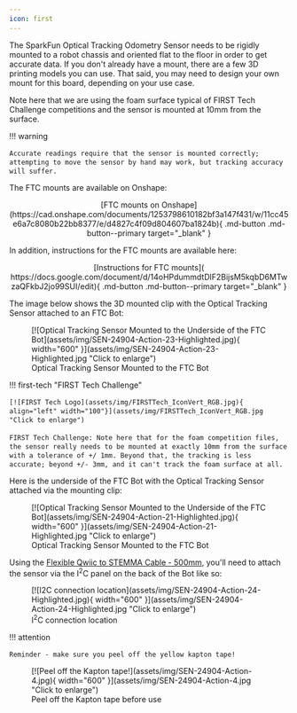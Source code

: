 ```yaml
---
icon: first
---
```


<!--
[![FIRST Tech Logo](assets/img/FIRSTTech_IconVert_RGB.jpg){ align="center" width="200"}](assets/img/FIRSTTech_IconVert_RGB.jpg "Click to enlarge")
-->

The SparkFun Optical Tracking Odometry Sensor needs to be rigidly mounted to a robot chassis and oriented flat to the floor in order to get accurate data. If you don't already have a mount, there are a few 3D printing models you can use. That said, you may need to design your own mount for this board, depending on your use case. 

 Note here that we are using the foam surface typical of FIRST Tech Challenge competitions and the sensor is mounted at 10mm from the surface.
 
!!! warning

	Accurate readings require that the sensor is mounted correctly; attempting to move the sensor by hand may work, but tracking accuracy will suffer.
	
	


The FTC mounts are available on Onshape: 

<center>
	[FTC mounts on Onshape](https://cad.onshape.com/documents/1253798610182bf3a147f431/w/11cc45e6a7c8080b22bb8377/e/d4827c4f09d804607ba1824b){ .md-button .md-button--primary target="_blank" }
</center>

In addition, instructions for the FTC mounts are available here:

<center>
	[Instructions for FTC mounts]( https://docs.google.com/document/d/14oHPdummdtDlF2BijsM5kqbD6MTwzaQFkbJ2jo99SUI/edit){ .md-button .md-button--primary target="_blank" }
</center>



The image below shows the 3D mounted clip with the Optical Tracking Sensor attached to an FTC Bot: 

<figure markdown>
[![Optical Tracking Sensor Mounted to the Underside of the FTC Bot](assets/img/SEN-24904-Action-23-Highlighted.jpg){ width="600" }](assets/img/SEN-24904-Action-23-Highlighted.jpg "Click to enlarge")
<figcaption markdown>Optical Tracking Sensor Mounted to the FTC Bot</figcaption>
</figure>

!!! first-tech "FIRST Tech Challenge"

	[![FIRST Tech Logo](assets/img/FIRSTTech_IconVert_RGB.jpg){ align="left" width="100"}](assets/img/FIRSTTech_IconVert_RGB.jpg "Click to enlarge")

	FIRST Tech Challenge: Note here that for the foam competition files, the sensor really needs to be mounted at exactly 10mm from the surface with a tolerance of +/ 1mm. Beyond that, the tracking is less accurate; beyond +/- 3mm, and it can't track the foam surface at all.


Here is the underside of the FTC Bot with the Optical Tracking Sensor attached via the mounting clip: 

<figure markdown>
[![Optical Tracking Sensor Mounted to the Underside of the FTC Bot](assets/img/SEN-24904-Action-21-Highlighted.jpg){ width="600" }](assets/img/SEN-24904-Action-21-Highlighted.jpg "Click to enlarge")
<figcaption markdown>Optical Tracking Sensor Mounted to the FTC Bot</figcaption>
</figure>


Using the [Flexible Qwiic to STEMMA Cable - 500mm](https://www.sparkfun.com/products/25596), you'll need to attach the sensor via the I<sup>2</sup>C panel on the back of the Bot like so:

<figure markdown>
[![I2C connection location](assets/img/SEN-24904-Action-24-Highlighted.jpg){ width="600" }](assets/img/SEN-24904-Action-24-Highlighted.jpg "Click to enlarge")
<figcaption markdown>I<sup>2</sup>C connection location</figcaption>
</figure>



!!! attention

	Reminder - make sure you peel off the yellow kapton tape! 


<figure markdown>
[![Peel off the Kapton tape!](assets/img/SEN-24904-Action-4.jpg){ width="600" }](assets/img/SEN-24904-Action-4.jpg "Click to enlarge")
<figcaption markdown>Peel off the Kapton tape before use</figcaption>
</figure>

